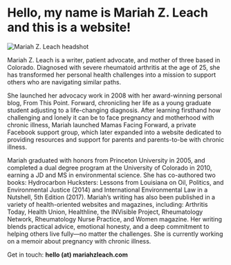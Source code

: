 # Hello, my name is Mariah Z. Leach and this is a website!

![Mariah Z. Leach headshot](https://www.arthritis.com/sites/default/files/mariah-img_1_0.jpg)


Mariah Z. Leach is a writer, patient advocate, and mother of three based in Colorado. Diagnosed with severe rheumatoid arthritis at the age of 25, she has transformed her personal health challenges into a mission to support others who are navigating similar paths. 

She launched her advocacy work in 2008 with her award-winning personal blog, From This Point. Forward, chronicling her life as a young graduate student adjusting to a life-changing diagnosis. After learning firsthand how challenging and lonely it can be to face pregnancy and motherhood with chronic illness, Mariah launched Mamas Facing Forward, a private Facebook support group, which later expanded into a website dedicated to providing resources and support for parents and parents-to-be with chronic illness.

Mariah graduated with honors from Princeton University in 2005, and completed a dual degree program at the University of Colorado in 2010, earning a JD and MS in environmental science. She has co-authored two books: Hydrocarbon Hucksters: Lessons from Louisiana on Oil, Politics, and Environmental Justice (2014) and International Environmental Law in a Nutshell, 5th Edition (2017). Mariah’s writing has also been published in a variety of health-oriented websites and magazines, including: Arthritis Today, Health Union, Healthline, the INVisible Project, Rheumatology Network, Rheumatology Nurse Practice, and Women magazine. Her writing blends practical advice, emotional honesty, and a deep commitment to helping others live fully—no matter the challenges. She is currently working on a memoir about pregnancy with chronic illness.

Get in touch: **hello (at) mariahzleach.com**
